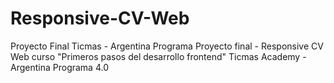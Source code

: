 # Responsive-CV-Web
Proyecto Final Ticmas - Argentina Programa
Proyecto final - Responsive CV Web curso "Primeros pasos del desarrollo frontend" Ticmas Academy - Argentina Programa 4.0
